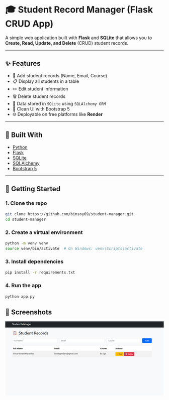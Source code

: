 # 🎓 Student Record Manager (Flask CRUD App)

A simple web application built with **Flask** and **SQLite** that allows you to **Create, Read, Update, and Delete** (CRUD) student records.

---

## ✨ Features

- 📝 Add student records (Name, Email, Course)
- 📋 Display all students in a table
- ✏️ Edit student information
- 🗑️ Delete student records
- 💾 Data stored in `SQLite` using `SQLAlchemy ORM`
- 🎨 Clean UI with Bootstrap 5
- 🌐 Deployable on free platforms like **Render**

---

## 🧰 Built With

- [Python](https://www.python.org/)
- [Flask](https://flask.palletsprojects.com/)
- [SQLite](https://www.sqlite.org/index.html)
- [SQLAlchemy](https://www.sqlalchemy.org/)
- [Bootstrap 5](https://getbootstrap.com/)

---

## 🚀 Getting Started

### 1. Clone the repo

```bash
git clone https://github.com/binsoy69/student-manager.git
cd student-manager
```
### 2. Create a virtual environment

```bash
python -m venv venv
source venv/bin/activate  # On Windows: venv\Scripts\activate
```
### 3. Install dependencies

```bash
pip install -r requirements.txt
```
### 4. Run the app

```bash
python app.py
```

## 🧪 Screenshots
![Homepage](https://github.com/binsoy69/student-manager/blob/main/screenshots/home.png)
